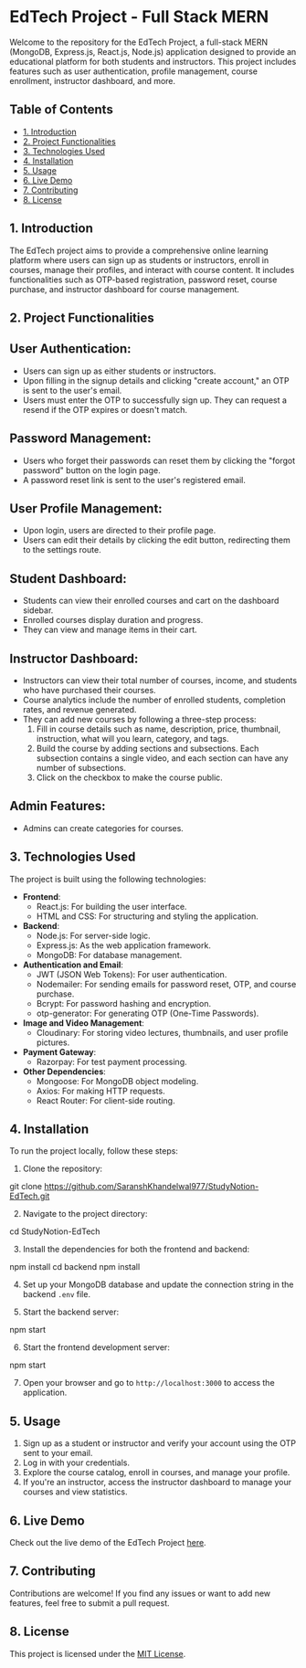 # EdTech Project - Full Stack MERN

Welcome to the repository for the EdTech Project, a full-stack MERN (MongoDB, Express.js, React.js, Node.js) application designed to provide an educational platform for both students and instructors. This project includes features such as user authentication, profile management, course enrollment, instructor dashboard, and more.

## Table of Contents

- [1. Introduction](#1-introduction)
- [2. Project Functionalities](#2-project-functionalities)
- [3. Technologies Used](#3-technologies-used)
- [4. Installation](#4-installation)
- [5. Usage](#5-usage)
- [6. Live Demo](#6-live-demo)
- [7. Contributing](#7-contributing)
- [8. License](#8-license)

## 1. Introduction

The EdTech project aims to provide a comprehensive online learning platform where users can sign up as students or instructors, enroll in courses, manage their profiles, and interact with course content. It includes functionalities such as OTP-based registration, password reset, course purchase, and instructor dashboard for course management.

## 2. Project Functionalities

## User Authentication:

- Users can sign up as either students or instructors.
- Upon filling in the signup details and clicking "create account," an OTP is sent to the user's email.
- Users must enter the OTP to successfully sign up. They can request a resend if the OTP expires or doesn't match.

## Password Management:

- Users who forget their passwords can reset them by clicking the "forgot password" button on the login page.
- A password reset link is sent to the user's registered email.

## User Profile Management:

- Upon login, users are directed to their profile page.
- Users can edit their details by clicking the edit button, redirecting them to the settings route.

## Student Dashboard:

- Students can view their enrolled courses and cart on the dashboard sidebar.
- Enrolled courses display duration and progress.
- They can view and manage items in their cart.

## Instructor Dashboard:

- Instructors can view their total number of courses, income, and students who have purchased their courses.
- Course analytics include the number of enrolled students, completion rates, and revenue generated.
- They can add new courses by following a three-step process:
  1. Fill in course details such as name, description, price, thumbnail, instruction, what will you learn, category, and tags.
  2. Build the course by adding sections and subsections. Each subsection contains a single video, and each section can have any number of subsections.
  3. Click on the checkbox to make the course public.

## Admin Features:

- Admins can create categories for courses.

## 3. Technologies Used

The project is built using the following technologies:

- **Frontend**:
  - React.js: For building the user interface.
  - HTML and CSS: For structuring and styling the application.
- **Backend**:
  - Node.js: For server-side logic.
  - Express.js: As the web application framework.
  - MongoDB: For database management.
- **Authentication and Email**:
  - JWT (JSON Web Tokens): For user authentication.
  - Nodemailer: For sending emails for password reset, OTP, and course purchase.
  - Bcrypt: For password hashing and encryption.
  - otp-generator: For generating OTP (One-Time Passwords).
- **Image and Video Management**:
  - Cloudinary: For storing video lectures, thumbnails, and user profile pictures.
- **Payment Gateway**:
  - Razorpay: For test payment processing.
- **Other Dependencies**:
  - Mongoose: For MongoDB object modeling.
  - Axios: For making HTTP requests.
  - React Router: For client-side routing.

## 4. Installation

To run the project locally, follow these steps:

1. Clone the repository:

git clone https://github.com/SaranshKhandelwal977/StudyNotion-EdTech.git

2. Navigate to the project directory:

cd StudyNotion-EdTech

3. Install the dependencies for both the frontend and backend:

npm install
cd backend
npm install

4. Set up your MongoDB database and update the connection string in the backend `.env` file.

5. Start the backend server:

npm start

6. Start the frontend development server:

npm start

7. Open your browser and go to `http://localhost:3000` to access the application.

## 5. Usage

1. Sign up as a student or instructor and verify your account using the OTP sent to your email.
2. Log in with your credentials.
3. Explore the course catalog, enroll in courses, and manage your profile.
4. If you're an instructor, access the instructor dashboard to manage your courses and view statistics.

## 6. Live Demo

Check out the live demo of the EdTech Project [here](https://study-notion-ed-tech-eight.vercel.app/).

## 7. Contributing

Contributions are welcome! If you find any issues or want to add new features, feel free to submit a pull request.

## 8. License

This project is licensed under the [MIT License](LICENSE).

